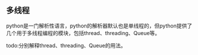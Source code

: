 多线程
----------
python是一门解析性语言，python的解析器默认也是单线程的，但python提供了几个用于多线程编程的模块，包括thread、threading、Queue等。

todo:分别解释thread、threading、Queue的用法。




